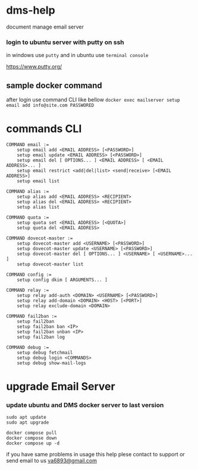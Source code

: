 # dms-help
document manage email server 
### login to ubuntu server with putty on ssh
in windows use `putty` and in ubuntu use `terminal console`

https://www.putty.org/

## sample docker command

after login use command CLI like bellow
`docker exec mailserver setup email add info@site.com PASSWORED`

# commands CLI
    COMMAND email :=
        setup email add <EMAIL ADDRESS> [<PASSWORD>]
        setup email update <EMAIL ADDRESS> [<PASSWORD>]
        setup email del [ OPTIONS... ] <EMAIL ADDRESS> [ <EMAIL ADDRESS>... ]
        setup email restrict <add|del|list> <send|receive> [<EMAIL ADDRESS>]
        setup email list

    COMMAND alias :=
        setup alias add <EMAIL ADDRESS> <RECIPIENT>
        setup alias del <EMAIL ADDRESS> <RECIPIENT>
        setup alias list

    COMMAND quota :=
        setup quota set <EMAIL ADDRESS> [<QUOTA>]
        setup quota del <EMAIL ADDRESS>

    COMMAND dovecot-master :=
        setup dovecot-master add <USERNAME> [<PASSWORD>]
        setup dovecot-master update <USERNAME> [<PASSWORD>]
        setup dovecot-master del [ OPTIONS... ] <USERNAME> [ <USERNAME>... ]
        setup dovecot-master list

    COMMAND config :=
        setup config dkim [ ARGUMENTS... ]

    COMMAND relay :=
        setup relay add-auth <DOMAIN> <USERNAME> [<PASSWORD>]
        setup relay add-domain <DOMAIN> <HOST> [<PORT>]
        setup relay exclude-domain <DOMAIN>

    COMMAND fail2ban :=
        setup fail2ban 
        setup fail2ban ban <IP>
        setup fail2ban unban <IP>
        setup fail2ban log

    COMMAND debug :=
        setup debug fetchmail
        setup debug login <COMMANDS>
        setup debug show-mail-logs


# upgrade Email Server 
### update ubuntu and DMS docker server to last version
 
```
sudo apt update
sudo apt upgrade

docker compose pull
docker compose down
docker compose up -d
```

if you have same problems in usage this help plese contact to support or send email to us va6893@gmail.com
